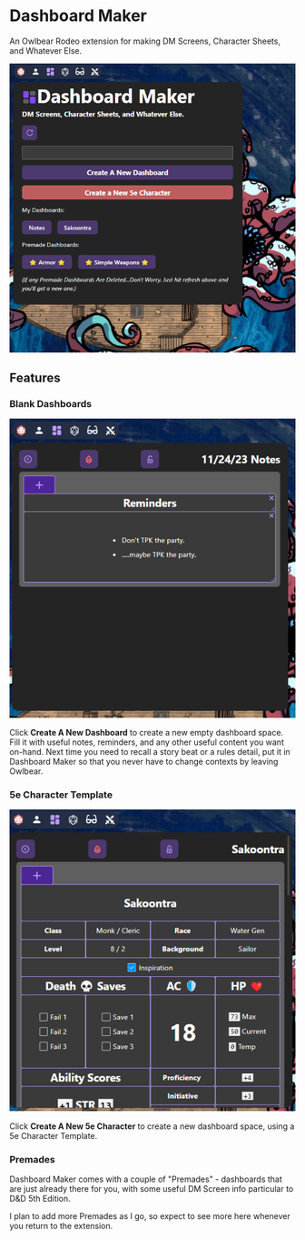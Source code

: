 # Dashboard Maker
An Owlbear Rodeo extension for making DM Screens, Character Sheets, and Whatever Else.

![Dashboard Maker](./docs/DashboardMaker1.png)

## Features

### Blank Dashboards
![Dashboard Maker](./docs/DashboardMaker2.png)

Click **Create A New Dashboard** to create a new empty dashboard space. Fill it with useful notes, reminders, and any other useful content you want on-hand. Next time you need to recall a story beat or a rules detail, put it in Dashboard Maker so that you never have to change contexts by leaving Owlbear.

### 5e Character Template
![Dashboard Maker](./docs/DashboardMaker3.png)

Click **Create A New 5e Character** to create a new dashboard space, using a 5e Character Template. 

### Premades
Dashboard Maker comes with a couple of "Premades" - dashboards that are just already there for you, with some useful DM Screen info particular to D&D 5th Edition.

I plan to add more Premades as I go, so expect to see more here whenever you return to the extension.
